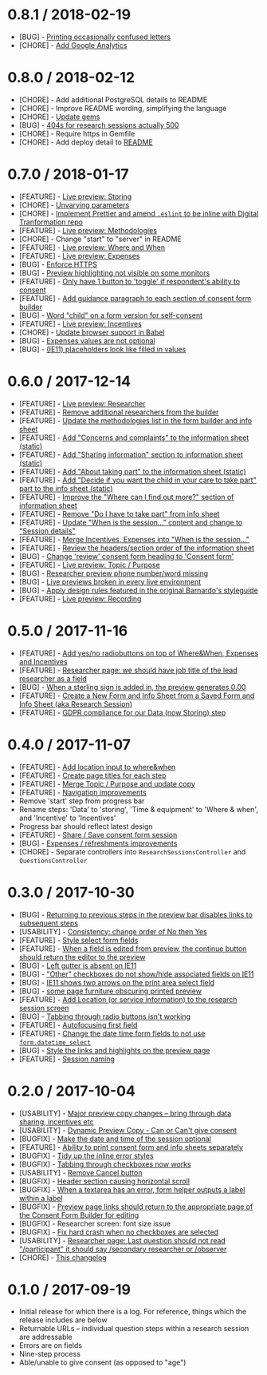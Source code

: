 # 0.8.1 / 2018-02-19

* [BUG] - [Printing occasionally confused letters](https://trello.com/c/tF5zdsHM)
* [CHORE] - [Add Google Analytics](https://trello.com/c/1cgqN4DP)

# 0.8.0 / 2018-02-12

* [CHORE] - Add additional PostgreSQL details to README
* [CHORE] - Improve README wording, simplifying the language
* [CHORE] - [Update gems](https://trello.com/c/eI7UjgVW)
* [BUG] - [404s for research sessions actually 500](https://trello.com/c/S08RNn5r)
* [CHORE] - Require https in Gemfile
* [CHORE] - Add deploy detail to [README](https://github.com/barnardos/ops-manual/issues/6)

# 0.7.0 / 2018-01-17

* [FEATURE] - [Live preview: Storing](https://trello.com/c/2RNcewZH)
* [CHORE] - [Unvarying parameters](https://github.com/barnardos/consent-form-builder-rails/pull/194)
* [CHORE] - [Implement Prettier and amend `.eslint` to be inline with Digital Tranformation repo](https://trello.com/c/YzaEzJ1B/300-3-implement-prettier-and-amend-eslint-to-be-inline-with-digital-tranformation-repo)
* [FEATURE] - [Live preview: Methodologies](https://trello.com/c/2D5821QQ)
* [CHORE] - Change "start" to "server" in README
* [FEATURE] - [Live preview: Where and When](https://trello.com/c/ZJDBrILw)
* [FEATURE] - [Live preview: Expenses](https://trello.com/c/8w2kqaa6/261-3-live-preview-expenses)
* [BUG] - [Enforce HTTPS](https://trello.com/c/81qbObMx)
* [BUG] - [Preview highlighting not visible on some monitors](https://trello.com/c/Vu2Hi3mg)
* [FEATURE] - [Only have 1 button to 'toggle' if respondent's ability to consent](https://trello.com/c/Rk2I2yIg/266-2-only-have-1-button-to-toggle-if-respondents-ability-to-consent)
* [FEATURE] - [Add guidance paragraph to each section of consent form builder](https://trello.com/c/Mrkkr3ij/306-2-add-guidance-paragraph-to-each-section-of-consent-form-builder)
* [BUG] - [Word "child" on a form version for self-consent](https://trello.com/c/monsCFE9/309-1-bug-word-child-on-a-form-version-for-self-consent)
* [FEATURE] - [Live preview: Incentives](https://trello.com/c/4sfX3wZj/263-3-live-preview-incentives)
* [CHORE] - [Update browser support in Babel](https://trello.com/c/RGm3Ssw0/282-2-update-browser-support-in-babel)
* [BUG] - [Expenses values are not optional](https://trello.com/c/coasUFw2/299-3-bug-expenses-values-are-not-optional)
* [BUG] - [(IE11) placeholders look like filled in values](https://trello.com/c/dBIiI9aF/311-bug-ie11-placeholders-look-like-filled-in-values)

# 0.6.0 / 2017-12-14

* [FEATURE] - [Live preview: Researcher](https://trello.com/c/T2MeDlYY/255-13-live-preview-researcher)
* [FEATURE] - [Remove additional researchers from the builder](https://trello.com/c/sDbgJ6dQ/276-8-remove-additional-researchers-from-the-builder)
* [FEATURE] - [Update the methodologies list in the form builder and info sheet](https://trello.com/c/oI7k0fFy/210-5-update-the-methodologies-list-in-the-form-builder-and-info-sheet)
* [FEATURE] - [Add "Concerns and complaints" to the information sheet (static)](https://trello.com/c/Rvs9PGTM/279-2-add-concerns-and-complaints-to-the-information-sheet-static)
* [FEATURE] - [Add "Sharing information" section to information sheet (static)](https://trello.com/c/4BEtxvHd)
* [FEATURE] - [Add "About taking part" to the information sheet (static)](https://trello.com/c/eth5vJYW)
* [FEATURE] - [Add "Decide if you want the child in your care to take part" part to the info sheet (static)](https://trello.com/c/uzbzifmd/280-2-add-decide-if-you-want-the-child-in-your-care-to-take-part-part-to-the-info-sheet-static)
* [FEATURE] - [Improve the "Where can I find out more?" section of information sheet](https://trello.com/c/VrKLhmWK/274-2-improve-the-where-can-i-find-out-more-section-of-information-sheet)
* [FEATURE] - [Remove "Do I have to take part" from info sheet](https://trello.com/c/ZJt7BJ6n)
* [FEATURE] - [Update "When is the session..." content and change to "Session details"](https://trello.com/c/Xj2WfSpH/289-8-update-when-is-the-session-content-and-change-to-session-details)
* [FEATURE] - [Merge Incentives, Expenses into "When is the session..."](https://trello.com/c/cmTxdOPX/281-2-merge-incentives-expenses-into-when-is-the-session)
* [FEATURE] - [Review the headers/section order of the information sheet](https://trello.com/c/VIAe530f/272-1-review-the-headers-section-order-of-the-information-sheet)
* [BUG] - [Change 'review' consent form heading to 'Consent form'](https://trello.com/c/2Hjw3duY/294-change-review-consent-form-heading-to-consent-form)
* [FEATURE] - [Live preview: Topic / Purpose](https://trello.com/c/JiSAAKBv/256-3-live-preview-topic-purpose)
* [BUG] - [Researcher preview phone number/word missing](https://trello.com/c/Vt4JdtH5/293-bugs-researcher-preview)
* [BUG] - [Live previews broken in every live environment](https://trello.com/c/BV2jgy9O/295-live-previews-broken-in-every-live-environment)
* [BUG] - [Apply design rules featured in the original Barnardo's styleguide](https://trello.com/c/CtYloVeU/286-apply-design-rules-featured-in-the-original-barnardos-styleguide)
* [FEATURE] - [Live preview: Recording](https://trello.com/c/YY9TDLiB/258-5-live-preview-recording)

# 0.5.0 / 2017-11-16

* [FEATURE] - [Add yes/no radiobuttons on top of Where&When, Expenses and Incentives](https://trello.com/c/Ncnz0D6S/229-2-add-yes-no-radiobuttons-on-top-of-wherewhen-expenses-and-incentives)
* [FEATURE] - [Researcher page: we should have job title of the lead researcher as a field](https://trello.com/c/HvKi9NwT/169-2-researcher-page-we-should-have-job-title-of-the-lead-researcher-as-a-field)
* [BUG] - [When a sterling sign is added in, the preview generates 0.00](https://trello.com/c/IHdoFxEl/246-3-bug-when-a-sterling-sign-is-added-in-the-preview-generates-000)
* [FEATURE] - [Create a New Form and Info Sheet from a Saved Form and Info Sheet (aka Research Session)](https://trello.com/c/qYBbtDC9/87-create-a-new-form-and-info-sheet-from-a-saved-form-and-info-sheet-aka-research-session)
* [FEATURE] - [GDPR compliance for our Data (now Storing) step](https://trello.com/c/kkuQxS8T/224-gdpr-compliance-for-our-data-now-storing-step)

# 0.4.0 / 2017-11-07

* [FEATURE] - [Add location input to where&when](https://trello.com/c/wdLqH6qT/228-1-add-location-input-to-wherewhen)
* [FEATURE] - [Create page titles for each step](https://trello.com/c/iZY1S1ZC/200-3-create-page-titles-for-each-step)
* [FEATURE] - [Merge Topic / Purpose and update copy](https://trello.com/c/YIQw4isH/208-3-merge-topic-purpose-and-update-copy)
* [FEATURE] - [Navigation improvements](https://trello.com/c/nVXG9lGt/144-navigation-improvements)
* Remove 'start' step from progress bar
* Rename steps: 'Data' to 'storing', 'Time & equipment' to 'Where & when', and 'Incentive' to 'Incentives'
* Progress bar should reflect latest design
* [FEATURE] - [Share / Save consent form session](https://trello.com/c/zU3zqiy1/92-5-share-save-consent-form-session)
* [BUG] - [Expenses / refreshments improvements](https://trello.com/c/2mT0SkHT/212-2-expenses-refreshments-improvements)
* [CHORE] - Separate controllers into `ResearchSessionsController` and `QuestionsController`

# 0.3.0 / 2017-10-30

* [BUG] - [Returning to previous steps in the preview bar disables links to subsequent steps](https://trello.com/c/0k7u2liM/199-bug-returning-to-previous-steps-in-the-preview-bar-disables-links-to-subsequent-steps)
* [USABILITY] - [Consistency: change order of No then Yes](https://trello.com/c/IjZuVOkS/182-consistency-change-order-of-no-then-yes)
* [FEATURE] - [Style select form fields](https://trello.com/c/Oi7CBb0t/180-style-select-form-fields)
* [FEATURE] - [When a field is edited from preview, the continue button should return the editor to the preview](https://trello.com/c/6PUIvgXx/196-when-a-field-is-edited-from-preview-the-continue-button-should-return-the-editor-to-the-preview)
* [BUG] - [Left gutter is absent on IE11](https://trello.com/c/MHPi5b2K/198-left-gutter-is-absent-on-ie11)
* [BUG] - ["Other" checkboxes do not show/hide associated fields on IE11](https://trello.com/c/vU78qwtO/197-other-checkboxes-do-not-show-hide-associated-fields-on-ie11)
* [BUG] - [IE11 shows two arrows on the print area select field](https://trello.com/c/Y55ixqL5/206-ie11-shows-two-arrows-on-the-print-area-select-field)
* [BUG] - [some page furniture obscuring printed preview](https://trello.com/c/1EKgH3tL/188-2-bug-some-page-furniture-obscuring-printed-preview)
* [FEATURE] - [Add Location (or service information) to the research session screen](https://trello.com/c/yzOexm0b/175-3-add-location-or-service-information-to-the-research-session-screen)
* [BUG] - [Tabbing through radio buttons isn't working](https://trello.com/c/dRpWMj0g/220-tabbing-through-radio-buttons-isnt-working)
* [FEATURE] - [Autofocusing first field](https://trello.com/c/g7JyFg0O/141-3-autofocusing-first-field)
* [FEATURE] - [Change the date time form fields to not use `form.datetime_select`](https://trello.com/c/91fUZw28/189-3-change-the-date-time-form-fields-to-not-use-formdatetimeselect)
* [BUG] - [Style the links and highlights on the preview page](https://trello.com/c/DI8wiPw2/110-spike-style-the-links-and-highlights-on-the-preview-page)
* [FEATURE] - [Session naming](https://trello.com/c/VQbfdtLM/222-8-session-naming)

# 0.2.0 / 2017-10-04

* [USABILITY] - [Major preview copy changes – bring through data sharing, incentives etc](https://trello.com/c/lxrTEvdo/157-5-validate-that-all-relevant-content-from-the-form-is-reflected-in-the-preview-copy)
* [USABILITY] - [Dynamic Preview Copy - Can or Can't give consent](https://trello.com/c/uexOizmX/146-dynamic-preview-copy-can-or-cant-give-consent)
* [BUGFIX] - [Make the date and time of the session optional](https://trello.com/c/MfcP4OQX/149-3-in-reality-the-date-and-time-of-the-session-is-not-optional)
* [FEATURE] - [Ability to print consent form and info sheets separately](https://trello.com/c/EhJjHEjS/158-ability-to-print-consent-form-and-info-sheets-separately)
* [BUGFIX] - [Tidy up the inline error styles](https://trello.com/c/qmwS3Q2b/164-tidy-up-the-inline-error-styles)
* [BUGFIX] - [Tabbing through checkboxes now works](https://trello.com/c/AtwZN5N8/136-tabbing-through-checkboxes-isnt-working)
* [USABILITY] - [Remove Cancel button](https://trello.com/c/XWoysuWu/107-1-remove-cancel-button)
* [BUGFIX] - [Header section causing horizontal scroll](https://trello.com/c/IukVaf3c/100-2-header-section-causing-horizontal-scroll)
* [BUGFIX] - [When a textarea has an error, form helper outputs a label within a label](https://trello.com/c/XDkR3yhr/165-bug-when-a-textarea-has-an-error-form-helper-outputs-a-label-within-a-label)
* [BUGFIX] - [Preview page links should return to the appropriate page of the Consent Form Builder for editing](https://trello.com/c/p6HAGJRa/176-bug-preview-page-links-should-return-to-the-appropriate-page-of-the-consent-form-builder-for-editing)
* [BUGFIX] - Researcher screen: font size issue
* [BUGFIX] - [Fix hard crash when no checkboxes are selected](https://trello.com/c/Yz48ihXf/177-3-bug-if-you-dont-select-from-a-list-of-checkboxes-when-thats-the-only-input-you-get-this-error)
* [USABILITY] - [Researcher page: Last question should not read "/participant" it should say /secondary researcher or /observer](https://trello.com/c/vVxZhTh1/168-1-researcher-page-last-question-should-not-read-participant-it-should-say-secondary-researcher-or-observer)
* [CHORE] - [This changelog](https://trello.com/c/8HFvUI0z/109-spike-ensure-that-each-release-has-an-appropriate-version-and-codename-based-on-semver-and-ntwicm-releases-4h#comment-59d3aa4e68fe1471489a1090)

# 0.1.0 / 2017-09-19

* Initial release for which there is a log. For reference, things which the release includes are below
* Returnable URLs – individual question steps within a research session are addressable
* Errors are on fields
* Nine-step process
* Able/unable to give consent (as opposed to "age")

